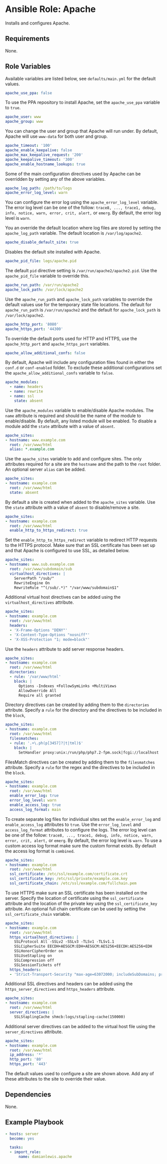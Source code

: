 # Ansible Role: Apache
Installs and configures Apache.

## Requirements
None.

## Role Variables
Available variables are listed below, see `defaults/main.yml` for the default values.

```yaml
apache_use_ppa: false
```
To use the PPA repository to install Apache, set the `apache_use_ppa` variable to `true`.

```yaml
apache_user: www
apache_group: www
```
You can change the user and group that Apache will run under. By default, Apache will use `www-data` for both user and group.

```yaml
apache_timeout: '100'
apache_enable_keepalive: false
apache_max_keepalive_request: '200'
apache_keepalive_timeout: '300'
apache_enable_hostname_lookups: true
```
Some of the main configuration directives used by Apache can be overridden by setting any of the above variables.

```yaml
apache_log_path: /path/to/logs
apache_error_log_level: warn
```
You can configure the error log using the `apache_error_log_level` variable. The error log level can be one of the follow: `trace8, ..., trace1, debug, info, notice, warn, error, crit, alert,` or `emerg`. By default, the error log level is `warn`.

You an override the default location where log files are stored by setting the `apache_log_path` variable. The default location is `/var/log/apache2`.

```yaml
apache_disable_default_site: true
```
Disables the default site installed with Apache.

```yaml
apache_pid_file: logs/apache.pid
```
The default `pid` directive setting is `/var/run/apache2/apache2.pid`. Use the `apache_pid_file` variable to override this.

```yaml
apache_run_path: /var/run/apache2
apache_lock_path: /var/lock/apache2
```
Use the `apache_run_path` and `apache_lock_path` variables to override the default values use for the temporary state file locations. The default for `apache_run_path` is `/var/run/apache2` and the default for `apache_lock_path` is `/var/lock/apache2`.

```yaml
apache_http_port: '8080'
apache_https_port: '44300'
```
To override the default ports used for HTTP and HTTPS, use the `apache_http_port` and `apache_https_port` variables.

```yaml
apache_allow_additional_confs: false
```
By default, Apache will include any configuration files found in either the `conf.d` or `conf-enabled` folder. To exclude these additional configurations set the `apache_allow_additional_confs` variable to `false`.

```yaml
apache_modules:
  - name: headers
  - name: rewrite
  - name: ssl
    state: absent
```
Use the `apache_modules` variable to enable/disable Apache modules. The `name` attribute is required and should be the name of the module to enable/disable. By default, any listed module will be enabled. To disable a module add the `state` attribute with a value of `absent`.

```yaml
apache_sites:
- hostname: www.example.com
  root: /var/www/html
  alias: *.example.com
```
Use the `apache_sites` variable to add and configure sites. The only attributes required for a site are the `hostname` and the path to the `root` folder. An optional server `alias` can be added.

```yaml
apache_sites:
- hostname: example.com
  root: /var/www/html
  state: absent
```
By default a site is created when added to the `apache_sites` variable. Use the `state` attribute with a value of `absent` to disable/remove a site.

```yaml
apache_sites:
- hostname: example.com
  root: /var/www/html
  enable_http_to_https_redirect: true
```
Set the `enable_http_to_https_redirect` variable to redirect HTTP requests to the HTTPS protocol. Make sure that an SSL certificate has been set up and that Apache is configured to use SSL, as detailed below.

```yaml
apache_sites:
- hostname: www.sub.example.com
  root: /var/www/subdomain/sub
  virtualhost_directives: |
    ServerPath "/sub/"
    RewriteEngine On
    RewriteRule "^(/sub/.*)" "/var/www/subdomain$1"
```
Additional virtual host directives can be added using the `virtualhost_directives` attribute.

```yaml
apache_sites:
- hostname: example.com
  root: /var/www/html
  headers:
  - 'X-Frame-Options "DENY"'
  - 'X-Content-Type-Options "nosniff"'
  - 'X-XSS-Protection "1; mode=block"'
```
Use the `headers` attribute to add server response headers.

```yaml
apache_sites:
- hostname: example.com
  root: /var/www/html
  directories:
  - rule: '/var/www/html'
    block: |
      Options -Indexes +FollowSymLinks +MultiViews
      AllowOverride All
      Require all granted
```
Directory directives can be created by adding them to the `directories` attribute. Specify a `rule` for the directory and the directives to be included in the `block`,

```yaml
apache_sites:
- hostname: example.com
  root: /var/www/html
  filesmatches:
  - rule: '.+\.ph(p[3457]?|t|tml)$'
    block: |
      SetHandler proxy:unix:/run/php/php7.2-fpm.sock|fcgi://localhost
```
FilesMatch directives can be created by adding them to the `filesmatches` attribute. Specify a `rule` for the regex and the directives to be included in the `block`.

```yaml
apache_sites:
- hostname: example.com
  root: /var/www/html
  enable_error_log: true
  error_log_level: warn
  enable_access_log: true
  access_log_format: main
```
To create separate log files for individual sites set the `enable_error_log` and `enable_access_log` attributes to `true`. Use the `error_log_level` and `access_log_format` attributes to configure the logs. The error log level can be one of the follow: `trace8, ..., trace1, debug, info, notice, warn, error, crit, alert,` or `emerg`. By default, the error log level is `warn`. To use a custom access log format make sure the custom format exists. By default the access log format is `combined`.

```yaml
apache_sites:
- hostname: example.com
  root: /var/www/html
  ssl_certificate: /etc/ssl/example.com/certificate.crt
  ssl_certificate_key: /etc/ssl/private/example.com.key
  ssl_certificate_chain: /etc/ssl/example.com/fullchain.pem
```
To use HTTPS make sure an SSL certificate has been installed on the server. Specify the location of certificate using the `ssl_certificate` attribute and the location of the private key using the `ssl_certificate_key` attribute. An optional full chain certificate can be used by setting the `ssl_certificate_chain` variable.

```yaml
apache_sites:
- hostname: example.com
  root: /var/www/html
  https_virtualhost_directives: |
    SSLProtocol All -SSLv2 -SSLv3 -TLSv1 -TLSv1.1
    SSLCipherSuite EECDH+AESGCM:EDH+AESGCM:AES256+EECDH:AES256+EDH
    SSLHonorCipherOrder on
    SSLUseStapling on
    SSLCompression off
    SSLSessionTickets off
  https_headers:
  - 'Strict-Transport-Security "max-age=63072000; includeSubDomains; preload"'
```
Additional SSL directives and headers can be added using the `https_server_directives` and `https_headers` attribute.

```yaml
apache_sites:
- hostname: example.com
  root: /var/www/html
  server_directives: |
    SSLStaplingCache shmcb:logs/stapling-cache(150000)
```
Additional server directives can be added to the virtual host file using the `server_directives` attribute.

```yaml
apache_sites:
- hostname: example.com
  root: /var/www/html
  ip_address: '*'
  http_port: '80'
  https_port: '443'
```
The default values used to configure a site are shown above. Add any of these attributes to the site to override their value.

## Dependencies
None.

## Example Playbook
```yaml
- hosts: server
  become: yes

  tasks:
  - import_role:
      name: damianlewis.apache
```
